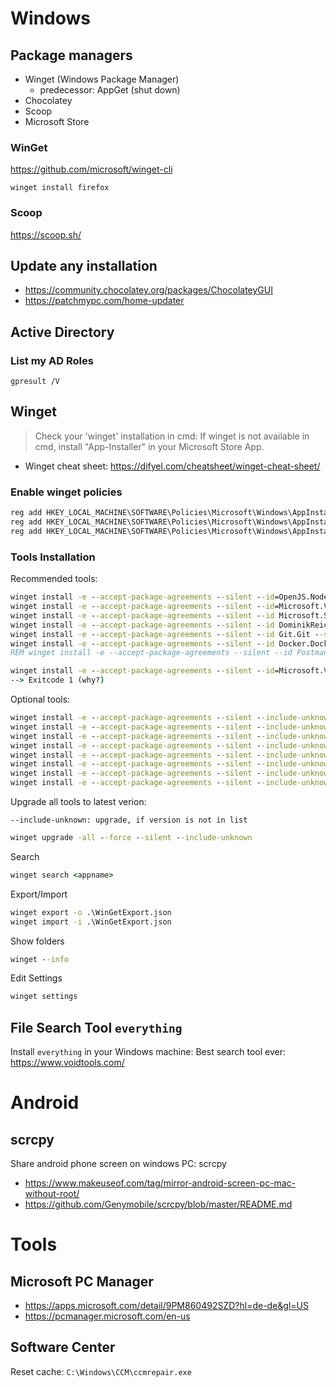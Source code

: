# Windows

## Package managers

- Winget (Windows Package Manager)
  - predecessor: AppGet (shut down)
- Chocolatey
- Scoop
- Microsoft Store

### WinGet

<https://github.com/microsoft/winget-cli>

`winget install firefox`

### Scoop

<https://scoop.sh/>

## Update any installation

- <https://community.chocolatey.org/packages/ChocolateyGUI>
- <https://patchmypc.com/home-updater>

## Active Directory

### List my AD Roles

`gpresult /V`

## Winget

>Check your 'winget' installation in cmd: If winget is not available in cmd, install "App-Installer" in your Microsoft Store App.

- Winget cheat sheet: <https://difyel.com/cheatsheet/winget-cheat-sheet/>

### Enable winget policies

``` cmd
reg add HKEY_LOCAL_MACHINE\SOFTWARE\Policies\Microsoft\Windows\AppInstaller /v EnableAppInstaller /t REG_DWORD /d "1" /f
reg add HKEY_LOCAL_MACHINE\SOFTWARE\Policies\Microsoft\Windows\AppInstaller /v EnableDefaultSource /t REG_DWORD /d "1" /f
reg add HKEY_LOCAL_MACHINE\SOFTWARE\Policies\Microsoft\Windows\AppInstaller /v EnableSettings /t REG_DWORD /d "1" /f
```

### Tools Installation

Recommended tools:

```cmd
winget install -e --accept-package-agreements --silent --id=OpenJS.NodeJS
winget install -e --accept-package-agreements --silent --id=Microsoft.VisualStudioCode
winget install -e --accept-package-agreements --silent --id Microsoft.SQLServerManagementStudio
winget install -e --accept-package-agreements --silent --id DominikReichl.KeePass
winget install -e --accept-package-agreements --silent --id Git.Git --source winget
winget install -e --accept-package-agreements --silent --id Docker.DockerDesktop
REM winget install -e --accept-package-agreements --silent --id Postman.Postman

winget install -e --accept-package-agreements --silent --id=Microsoft.VisualStudio.2022.Enterprise
--> Exitcode 1 (why?)
```

Optional tools:

```cmd
winget install -e --accept-package-agreements --silent --include-unknown --id Microsoft.WindowsTerminal
winget install -e --accept-package-agreements --silent --include-unknown --id Atlassian.Sourcetree
winget install -e --accept-package-agreements --silent --include-unknown --id GitExtensionsTeam.GitExtensions
winget install -e --accept-package-agreements --silent --include-unknown --id=Notepad++.Notepad++
winget install -e --accept-package-agreements --silent --include-unknown --id=Ghisler.TotalCommander
winget install -e --accept-package-agreements --silent --include-unknown --id=Google.Chrome
winget install -e --accept-package-agreements --silent --include-unknown --id Mozilla.Firefox
winget install -e --accept-package-agreements --silent --include-unknown --id SumatraPDF.SumatraPDF
```

Upgrade all tools to latest verion:

`--include-unknown: upgrade, if version is not in list`

```cmd
winget upgrade -all --force --silent --include-unknown
```

Search

```cmd
winget search <appname>
```

Export/Import

```cmd
winget export -o .\WinGetExport.json
winget import -i .\WinGetExport.json
```

Show folders

```cmd
winget --info
```

Edit Settings

```cmd
winget settings
```

## File Search Tool `everything`

Install `everything` in your Windows machine: Best search tool ever: <https://www.voidtools.com/>

# Android

## scrcpy

Share android phone screen on windows PC: scrcpy

- https://www.makeuseof.com/tag/mirror-android-screen-pc-mac-without-root/
- https://github.com/Genymobile/scrcpy/blob/master/README.md

# Tools

## Microsoft PC Manager

- <https://apps.microsoft.com/detail/9PM860492SZD?hl=de-de&gl=US>
- <https://pcmanager.microsoft.com/en-us>

## Software Center

Reset cache: `C:\Windows\CCM\ccmrepair.exe`
